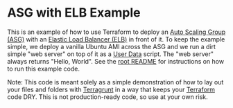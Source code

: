 # ASG with ELB Example

This is an example of how to use Terraform to deploy an [Auto Scaling Group (ASG)](https://aws.amazon.com/autoscaling/) 
with an [Elastic Load Balancer (ELB)](https://aws.amazon.com/elasticloadbalancing/) in front of it. To keep the example 
simple, we deploy a vanilla Ubuntu AMI across the ASG and we run a dirt simple "web server" on top of it as a [User 
Data](http://docs.aws.amazon.com/AWSEC2/latest/UserGuide/ec2-instance-metadata.html) script. The "web server" always 
returns "Hello, World". See the [root README](https://github.com/terraform-modules-krish/terragrunt-infrastructure-modules-example/blob/v0.0.2/README.md) for instructions on how to run this example code. 

Note: This code is meant solely as a simple demonstration of how to lay out your files and folders with 
[Terragrunt](https://github.com/terraform-modules-krish/terragrunt) in a way that keeps your [Terraform](https://www.terraform.io) 
code DRY. This is not production-ready code, so use at your own risk.
